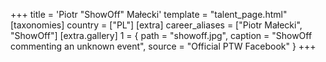+++
title = 'Piotr "ShowOff" Małecki'
template = "talent_page.html"
[taxonomies]
country = ["PL"]
[extra]
career_aliases = ["Piotr Małecki", "ShowOff"]
[extra.gallery]
1 = { path = "showoff.jpg", caption = "ShowOff commenting an unknown event", source = "Official PTW Facebook" }
+++
